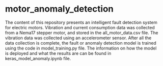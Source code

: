 # motor_anomaly_detection
The content of this repository presents an intelligent fault detection system for electric motors. Vibration and current consumption data was collected from a Nema17 stepper motor, and stored in the all_motor_data.csv file. The vibration data was collected using an accelerometer sensor. After all the data collection is complete, the fault or anomaly detection model is trained using the code in model_training.py file. The information on how the model is deployed and what the results are can be found in keras_model_anomaly.ipynb file.
